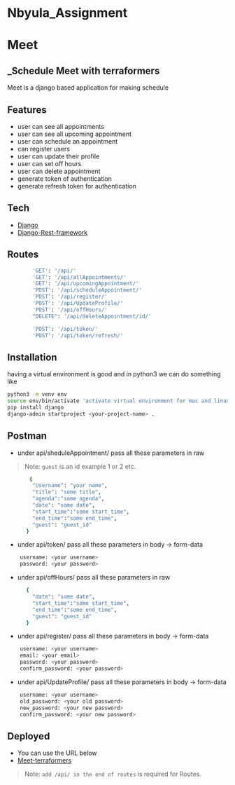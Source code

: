 # Nbyula_Assignment

# Meet

## \_Schedule Meet with terraformers

Meet is a django based application for making schedule

## Features

- user can see all appointments
- user can see all upcoming appointment
- user can schedule an appointment
- can register users
- user can update their profile
- user can set off hours
- user can delete appointment
- generate token of authentication
- generate refresh token for authentication

## Tech

- [Django](https://www.djangoproject.com)
- [Django-Rest-framework](https://www.django-rest-framework.org)

## Routes

```sh
        'GET': '/api/'
        'GET': '/api/allAppointments/'
        'GET': '/api/upcomingAppointment/'
        'POST': '/api/scheduleAppointment/'
        'POST': '/api/register/'
        'POST': '/api/UpdateProfile/'
        'POST': '/api/offHours/'
        "DELETE": '/api/deleteAppointment/id/'

        'POST': '/api/token/'
        'POST': '/api/token/refresh/'
```

## Installation

having a virtual environment is good and in python3 we can do something like

```sh
python3 -m venv env
source env/bin/activate 'activate virtual environment for mac and linux machine'
pip install django
django-admin startproject <your-project-name> .
```

## Postman
- under api/sheduleAppointment/ pass all these parameters in raw
> Note: `guest` is an id example 1 or 2 etc.
```sh
       {
        "Username": "your name",
        "title": "some title",
        "agenda":"some agenda",
        "date": "some date",
        "start_time":"some start_time",
        "end_time":"some end_time",
        "guest": "guest_id"
      } 
```
- under api/token/ pass all these parameters in body -> form-data
```sh
    username: <your username>
    password: <your password>
```
- under api/offHours/ pass all these parameters in raw
```sh
      {
        "date": "some date",
        "start_time":"some start_time",
        "end_time":"some end_time",
        "guest": "guest_id"
      }
```
- under api/register/ pass all these parameters in body -> form-data
```sh
    username: <your username>
    email: <your email>
    password: <your password>
    confirm_password: <your password>
```
- under api/UpdateProfile/ pass all these parameters in body -> form-data
```sh
    username: <your username>
    old_password: <your old password>
    new_password: <your new password>
    confirm_password: <your new password>
```

## Deployed
- You can use the URL below
- [Meet-terraformers](https://meet-terraformers.herokuapp.com)

> Note: `add /api/ in the end of routes` is required for Routes.
